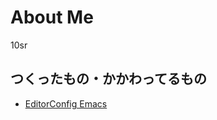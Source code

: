 About Me
========

10sr


つくったもの・かかわってるもの
------------

* [EditorConfig Emacs](https://github.com/editorconfig/editorconfig-emacs)
